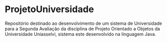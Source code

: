 # ProjetoUniversidade
Repositório destinado ao desenvolvimento de um sistema de Universidade para a Segunda Avaliação da disciplina de Projeto Orientado a Objetos da Universidade Uniasselvi, sistema este desenvolvido na linguagem Java.
